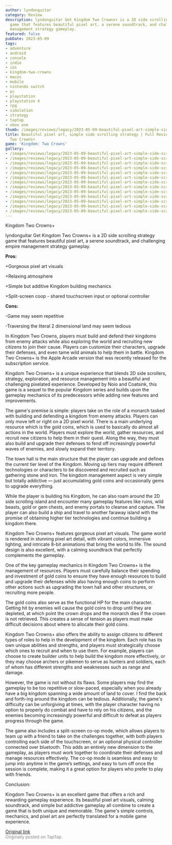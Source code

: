 ```yaml
---
author: lyndonguitar
category: Review
description: lyndonguitar Get Kingdom Two Crowns+ is a 2D side scrolling strategy
  game that features beautiful pixel art, a serene soundtrack, and challenging empire
  management strategy gameplay.
featured: false
pubDate: 2023-05-09
tags:
- adventure
- android
- console
- indie
- ios
- kingdom-two-crowns
- macos
- mobile
- nintendo switch
- pc
- playstation
- playstation 4
- rpg
- simulation
- strategy
- taptap
- xbox one
thumb: /images/reviews/legacy/2023-05-09-beautiful-pixel-art-simple-side-scrolling-strategy--full-review---kingdom-two-crowns-0.avif
title: Beautiful pixel art, simple side scrolling strategy | Full Review - Kingdom
  Two Crowns+
game: 'Kingdom: Two Crowns'
gallery:
- /images/reviews/legacy/2023-05-09-beautiful-pixel-art-simple-side-scrolling-strategy--full-review---kingdom-two-crowns-0.avif
- /images/reviews/legacy/2023-05-09-beautiful-pixel-art-simple-side-scrolling-strategy--full-review---kingdom-two-crowns-1.avif
- /images/reviews/legacy/2023-05-09-beautiful-pixel-art-simple-side-scrolling-strategy--full-review---kingdom-two-crowns-2.avif
- /images/reviews/legacy/2023-05-09-beautiful-pixel-art-simple-side-scrolling-strategy--full-review---kingdom-two-crowns-3.avif
- /images/reviews/legacy/2023-05-09-beautiful-pixel-art-simple-side-scrolling-strategy--full-review---kingdom-two-crowns-4.avif
- /images/reviews/legacy/2023-05-09-beautiful-pixel-art-simple-side-scrolling-strategy--full-review---kingdom-two-crowns-5.avif
- /images/reviews/legacy/2023-05-09-beautiful-pixel-art-simple-side-scrolling-strategy--full-review---kingdom-two-crowns-6.avif
- /images/reviews/legacy/2023-05-09-beautiful-pixel-art-simple-side-scrolling-strategy--full-review---kingdom-two-crowns-7.avif
- /images/reviews/legacy/2023-05-09-beautiful-pixel-art-simple-side-scrolling-strategy--full-review---kingdom-two-crowns-8.avif
- /images/reviews/legacy/2023-05-09-beautiful-pixel-art-simple-side-scrolling-strategy--full-review---kingdom-two-crowns-9.avif
- /images/reviews/legacy/2023-05-09-beautiful-pixel-art-simple-side-scrolling-strategy--full-review---kingdom-two-crowns-10.avif
- /images/reviews/legacy/2023-05-09-beautiful-pixel-art-simple-side-scrolling-strategy--full-review---kingdom-two-crowns-11.avif
- /images/reviews/legacy/2023-05-09-beautiful-pixel-art-simple-side-scrolling-strategy--full-review---kingdom-two-crowns-12.avif
---
```

Kingdom Two Crowns+

lyndonguitar
Get
Kingdom Two Crowns+ is a 2D side scrolling strategy game that features beautiful pixel art, a serene soundtrack, and challenging empire management strategy gameplay.


**Pros:**


+Gorgeous pixel art visuals

+Relaxing atmosphere

+Simple but additive Kingdom building mechanics

+Split-screen coop - shared touchscreen input or optional controller


**Cons:**


-Game may seem repetitive

-Traversing the literal 2 dimensional land may seem tedious

In Kingdom Two Crowns, players must build and defend their kingdoms from enemy attacks while also exploring the world and recruiting new citizens to join their cause. Players can customize their characters, upgrade their defenses, and even tame wild animals to help them in battle. Kingdom Two Crowns+ is the Apple Arcade version that was recently released for the subscription service.

Kingdom Two Crowns+ is a unique experience that blends 2D side scrollers, strategy, exploration, and resource management into a beautiful and challenging pixelated experience. Developed by Noio and Coatsink, this game is a sequel to the popular Kingdom series and builds upon the gameplay mechanics of its predecessors while adding new features and improvements.

The game's premise is simple: players take on the role of a monarch tasked with building and defending a kingdom from enemy attacks. Players can only move left or right on a 2D pixel world. There is a main underlying resource which is the gold coins, which is used to basically do almost all actions in the world. Players must explore the world, gather resources, and recruit new citizens to help them in their quest. Along the way, they must also build and upgrade their defenses to fend off increasingly powerful waves of enemies, and slowly expand their territory.

The town hall is the main structure that the player can upgrade and defines the current tier level of the Kingdom. Moving up tiers may require different technologies or characters to be discovered and recruited such as gathering stone and iron. The kingdom management aspect is very simple but totally addictive — just accumulating gold coins and occasionally gems to upgrade everything.

While the player is building his Kingdom, he can also roam around the 2D side scrolling island and encounter many gameplay features like ruins, wild beasts, gold or gem chests, and enemy portals to cleanse and capture. The player can also build a ship and travel to another faraway island with the promise of obtaining higher tier technologies and continue building a kingdom there.

Kingdom Two Crowns+ features gorgeous pixel art visuals. The game world is rendered in stunning pixel art detail, with vibrant colors, immersive lighting, and intricate 8-bit animations that bring the world to life. The sound design is also excellent, with a calming soundtrack that perfectly complements the gameplay.

One of the key gameplay mechanics in Kingdom Two Crowns+ is the management of resources. Players must carefully balance their spending and investment of gold coins to ensure they have enough resources to build and upgrade their defenses while also having enough coins to perform other actions such as upgrading the town hall and other structures, or recruiting more people.

The gold coins also serve as the functional HP for the main character. Getting hit by enemies will cause the gold coins to drop until they are depleted, at which point the crown drops and the monarch dies if the crown is not retrieved. This creates a sense of tension as players must make difficult decisions about where to allocate their gold coins.

Kingdom Two Crowns+ also offers the ability to assign citizens to different types of roles to help in the development of the kingdom. Each role has its own unique abilities and strengths, and players must strategically choose which ones to recruit and when to use them. For example, players can choose to create builder units to help build the kingdom more effectively, or they may choose archers or pikemen to serve as hunters and soldiers, each of whom has different strengths and weaknesses such as range and damage.

However, the game is not without its flaws. Some players may find the gameplay to be too repetitive or slow-paced, especially when you already have a big kingdom spanning a wide amount of land to cover. I find the back and forth-ing around the kingdom can be tedious. Additionally, the game's difficulty can be unforgiving at times, with the player character having no option to properly do combat and have to rely on his citizens, and the enemies becoming increasingly powerful and difficult to defeat as players progress through the game.

The game also includes a split-screen co-op mode, which allows players to team up with a friend to take on the challenges together, with both players controlling each side of the touchscreen, or an optional physical controller connected over bluetooth. This adds an entirely new dimension to the gameplay, as players must work together to coordinate their defenses and manage resources effectively. The co-op mode is seamless and easy to jump into anytime in the game’s settings, and easy to turn off once the session is complete, making it a great option for players who prefer to play with friends.

Conclusion:

Kingdom Two Crowns+ is an excellent game that offers a rich and rewarding gameplay experience. Its beautiful pixel art visuals, calming soundtrack, and simple but addictive gameplay all combine to create a game that is both unique and memorable. The game's simple controls, mechanics, and pixel art are perfectly translated for a mobile game experience.

[Original link](https://www.taptap.io/post/5385048)<br><span style="font-size: 0.95em; color: #888;">Originally posted on TapTap.</span>